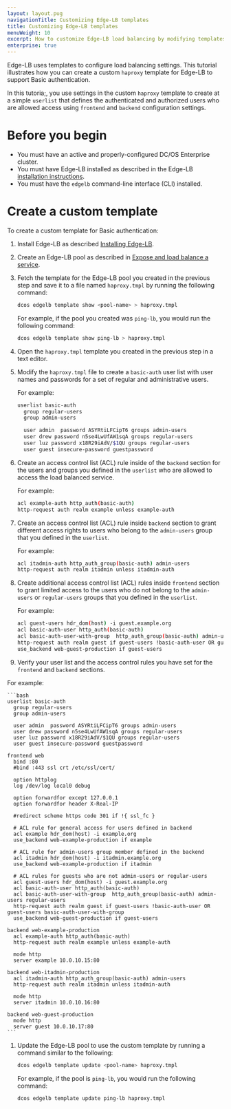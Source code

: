 ```yaml
---
layout: layout.pug
navigationTitle: Customizing Edge-LB templates
title: Customizing Edge-LB templates
menuWeight: 10
excerpt: How to customize Edge-LB load balancing by modifying templates.
enterprise: true
---
```

Edge-LB uses templates to configure load balancing settings.
This tutorial illustrates how you can create a custom `haproxy` template for Edge-LB to support Basic authentication.

In this tutoria;, you use settings in the custom `haproxy` template to create at a simple `userlist` that defines the authenticated and authorized users who are allowed access using `frontend` and `backend` configuration settings.

# Before you begin
* You must have an active and properly-configured DC/OS Enterprise cluster.
* You must have Edge-LB installed as described in the Edge-LB [installation instructions](/services/edge-lb/1.4/getting-started/installing).
* You must have the `edgelb` command-line interface (CLI) installed.

# Create a custom template

To create a custom template for Basic authentication:

1. Install Edge-LB as described [Installing Edge-LB](/services/edge-lb/1.4/getting-started/installing).

1. Create an Edge-LB pool as described in [Expose and load balance a service](/services/edge-lb/1.4/getting-started/single-lb).

1. Fetch the template for the Edge-LB pool you created in the previous step and save it to a file named `haproxy.tmpl` by running the following command:

    ```bash
    dcos edgelb template show <pool-name> > haproxy.tmpl
    ```

    For example, if the pool you created was `ping-lb`, you would run the following command:

    ```bash
    dcos edgelb template show ping-lb > haproxy.tmpl
    ```

1. Open the `haproxy.tmpl` template you created in the previous step in a text editor.

1. Modify the `haproxy.tmpl` file to create a `basic-auth` user list with user names and passwords for a set of regular and administrative users.

    For example:

    ```bash
    userlist basic-auth
      group regular-users
      group admin-users

      user admin  password ASYRtiLFCipT6 groups admin-users
      user drew password n5se4LwUfAW1sqA groups regular-users
      user luz password x18R29iAdV/$1QU groups regular-users
      user guest insecure-password guestpassword
    ```

1. Create an access control list (ACL) rule inside of the `backend` section for the users and groups you defined in the `userlist` who are allowed to access the load balanced service.

    For example:

    ```bash
    acl example-auth http_auth(basic-auth)
    http-request auth realm example unless example-auth
    ```

1. Create an access control list (ACL) rule inside `backend` section to grant different access rights to users who belong to the `admin-users` group  that you defined in the `userlist`.

    For example:

    ```bash
    acl itadmin-auth http_auth_group(basic-auth) admin-users
    http-request auth realm itadmin unless itadmin-auth
    ```

1. Create additional access control list (ACL) rules inside `frontend` section to grant limited access to the users who do not belong to the `admin-users` or `regular-users` groups that you defined in the `userlist`.

    For example:

    ```bash
    acl guest-users hdr_dom(host) -i guest.example.org
    acl basic-auth-user http_auth(basic-auth)
    acl basic-auth-user-with-group  http_auth_group(basic-auth) admin-users regular-users
    http-request auth realm guest if guest-users !basic-auth-user OR guest-users basic-auth-user-with-group
    use_backend web-guest-production if guest-users
    ```

1. Verify your user list and the access control rules you have set for the `frontend` and `backend` sections.

For example:

    ```bash
    userlist basic-auth
      group regular-users
      group admin-users

      user admin  password ASYRtiLFCipT6 groups admin-users
      user drew password n5se4LwUfAW1sqA groups regular-users
      user luz password x18R29iAdV/$1QU groups regular-users
      user guest insecure-password guestpassword

    frontend web
      bind :80
      #bind :443 ssl crt /etc/ssl/cert/

      option httplog
      log /dev/log local0 debug

      option forwardfor except 127.0.0.1
      option forwardfor header X-Real-IP

      #redirect scheme https code 301 if !{ ssl_fc }

      # ACL rule for general access for users defined in backend
      acl example hdr_dom(host) -i example.org
      use_backend web-example-production if example

      # ACL rule for admin-users group member defined in the backend
      acl itadmin hdr_dom(host) -i itadmin.example.org
      use_backend web-example-production if itadmin

      # ACL rules for guests who are not admin-users or regular-users
      acl guest-users hdr_dom(host) -i guest.example.org
      acl basic-auth-user http_auth(basic-auth)
      acl basic-auth-user-with-group  http_auth_group(basic-auth) admin-users regular-users
      http-request auth realm guest if guest-users !basic-auth-user OR guest-users basic-auth-user-with-group
      use_backend web-guest-production if guest-users

    backend web-example-production
      acl example-auth http_auth(basic-auth)
      http-request auth realm example unless example-auth

      mode http
      server example 10.0.10.15:80

    backend web-itadmin-production
      acl itadmin-auth http_auth_group(basic-auth) admin-users
      http-request auth realm itadmin unless itadmin-auth

      mode http
      server itadmin 10.0.10.16:80

    backend web-guest-production
      mode http
      server guest 10.0.10.17:80
    ```

1. Update the Edge-LB pool to use the custom template by running a command similar to the following:

    ```bash
    dcos edgelb template update <pool-name> haproxy.tmpl
    ```

    For example, if the pool is `ping-lb`, you would run the following command:

    ```bash
    dcos edgelb template update ping-lb haproxy.tmpl
    ```